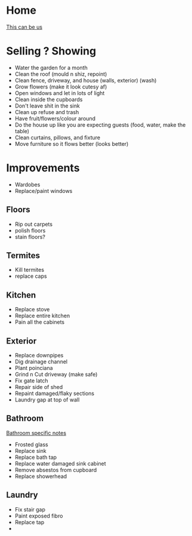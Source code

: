 # Home

[This can be us](https://youtu.be/KnsiZOJjfUg)

# Selling ? Showing

- Water the garden for a month
- Clean the roof (mould n shiz, repoint)
- Clean fence, driveway, and house (walls, exterior) (wash)
- Grow flowers (make it look cutesy af)
- Open windows and let in lots of light
- Clean inside the cupboards
- Don't leave shit in the sink
- Clean up refuse and trash
- Have fruit/flowers/colour around
- Do the house up like you are expecting guests (food, water, make the table)
- Clean curtains, pillows, and fixture
- Move furniture so it flows better (looks better)

# Improvements

- Wardobes
- Replace/paint windows

## Floors

- Rip out carpets
- polish floors
- stain floors?

## Termites
- Kill termites
- replace caps

## Kitchen

- Replace stove
- Replace entire kitchen
- Pain all the cabinets
  
## Exterior

- Replace downpipes
- Dig drainage channel
- Plant poinciana
- Grind n Cut driveway (make safe)
- Fix gate latch
- Repair side of shed
- Repaint damaged/flaky sections
- Laundry gap at top of wall

## Bathroom
[Bathroom specific notes](bathroom.md)

- Frosted glass
- Replace sink
- Replace bath tap
- Replace water damaged sink cabinet
- Remove absestos from cupboard
- Replace showerhead

## Laundry
- Fix stair gap
- Paint exposed fibro
- Replace tap
-


